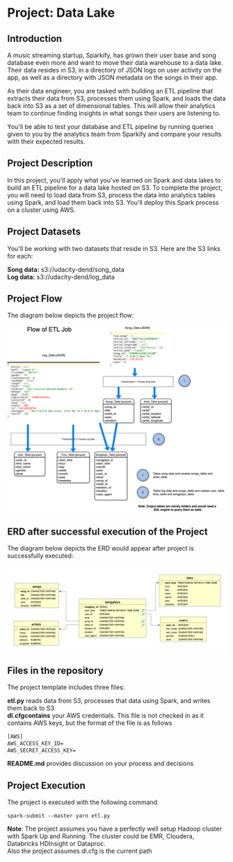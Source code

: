 # Project: Data Lake
## Introduction
A music streaming startup, Sparkify, has grown their user base and song database even more and want to move their data warehouse to a data lake. Their data resides in S3, in a directory of JSON logs on user activity on the app, as well as a directory with JSON metadata on the songs in their app.

As their data engineer, you are tasked with building an ETL pipeline that extracts their data from S3, processes them using Spark, and loads the data back into S3 as a set of dimensional tables. This will allow their analytics team to continue finding insights in what songs their users are listening to.

You'll be able to test your database and ETL pipeline by running queries given to you by the analytics team from Sparkify and compare your results with their expected results.

## Project Description
In this project, you'll apply what you've learned on Spark and data lakes to build an ETL pipeline for a data lake hosted on S3. To complete the project, you will need to load data from S3, process the data into analytics tables using Spark, and load them back into S3. You'll deploy this Spark process on a cluster using AWS.

## Project Datasets
You'll be working with two datasets that reside in S3. Here are the S3 links for each:

**Song data:** s3://udacity-dend/song_data <br>
**Log data:** s3://udacity-dend/log_data

## Project Flow
The diagram below depicts the project flow:

![Project Flow](images/Data-Lake-Flow.png)

## ERD after successful execution of the Project
The diagram below depicts the ERD would appear after project is successfully executed:

![Project Flow](images/Song_ERD.png)

## Files in the repository
The project template includes three files:

**etl.py** reads data from S3, processes that data using Spark, and writes them back to S3<br>
**dl.cfgcontains** your AWS credentials. This file is not checked in as it contains AWS keys, but the format of the file is as follows<br>
<pre><code>[AWS]
AWS_ACCESS_KEY_ID= 
AWS_SECRET_ACCESS_KEY=</code></pre>
**README.md** provides discussion on your process and decisions<br>

## Project Execution
The project is executed with the following command

<pre><code>spark-submit --master yarn etl.py</code></pre>

**Note**: The project assumes you have a perfectly well setup Hadoop cluster with Spark Up and Running. The cluster could be EMR, Cloudera, Databricks HDInsight or Dataproc.<br>
Also the project assumes dl.cfg is the current path
